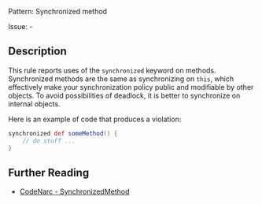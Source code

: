 Pattern: Synchronized method

Issue: -

## Description

This rule reports uses of the `synchronized` keyword on methods. Synchronized methods are the same as synchronizing on `this`, which effectively make your synchronization policy public and modifiable by other objects. To avoid possibilities of deadlock, it is better to synchronize on internal objects.

Here is an example of code that produces a violation:

``` groovy
synchronized def someMethod() {
    // do stuff ...
}
```

## Further Reading

* [CodeNarc - SynchronizedMethod](http://codenarc.sourceforge.net/codenarc-rules-concurrency.html#SynchronizedMethod)